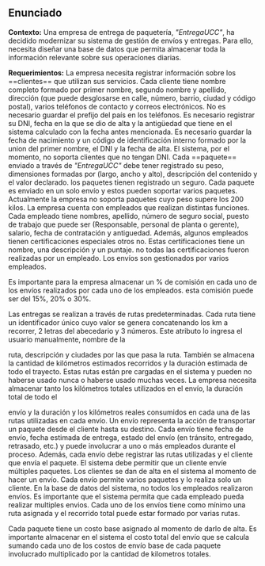 ## Enunciado
**Contexto:** Una empresa de entrega de paquetería, *"EntregaUCC"*, ha decidido modernizar su sistema de gestión de envíos y entregas. Para ello, necesita diseñar una base de datos que permita almacenar toda la información relevante sobre sus operaciones diarias.

**Requerimientos:** La empresa necesita registrar información sobre los ==clientes== que utilizan sus servicios. Cada cliente tiene nombre completo formado por primer nombre, segundo nombre y apellido, dirección (que puede desglosarse en calle, número, barrio, ciudad y código postal), varios teléfonos de contacto y correos electrónicos. No es necesario guardar el prefijo del país en los teléfonos. Es necesario registrar su DNI, fecha en la que se dio de alta y la antigüedad que tiene en el sistema calculado con la fecha antes mencionada. Es necesario guardar la fecha de nacimiento y un código de identificación interno formado por la union del primer nombre, el DNI y la fecha de alta. El sistema, por el momento, no soporta clientes que no tengan DNI.
Cada ==paquete== enviado a través de *"EntregaUCC"* debe tener registrado su peso, dimensiones formadas por (largo, ancho y alto), descripción del contenido y el valor declarado. los paquetes tienen registrado un seguro. Cada paquete es enviado en un solo envío y estos pueden soportar varios paquetes. Actualmente la empresa no soporta paquetes cuyo peso supere los 200 kilos. La empresa cuenta con empleados que realizan distintas funciones. Cada empleado tiene nombres, apellido, número de seguro social, puesto de trabajo que puede ser (Responsable, personal de planta o gerente), salario, fecha de contratación y antiguedad. Además, algunos empleados tienen certificaciones especiales otros no. Estas certificaciones tiene un nombre, una descripción y un puntaje. no todas las certificaciones fueron realizadas por un empleado. Los envíos son gestionados por varios empleados.

  

Es importante para la empresa almacenar un % de comisión en cada uno de los envíos realizados por cada uno de los empleados. esta comisión puede ser del 15%, 20% ο 30%.

  

Las entregas se realizan a través de rutas predeterminadas. Cada ruta tiene un identificador único cuyo valor se genera concatenando los km a recorrer, 2 letras del abecedario y 3 números. Este atributo lo ingresa el usuario manualmente, nombre de la

  

ruta, descripción y ciudades por las que pasa la ruta. También se almacena la cantidad de kilómetros estimados recorridos y la duración estimada de todo el trayecto. Estas rutas están pre cargadas en el sistema y pueden no haberse usado nunca o haberse usado muchas veces. La empresa necesita almacenar tanto los kilómetros totales utilizados en el envío, la duración total de todo el

  

envío y la duración y los kilómetros reales consumidos en cada una de las rutas utilizadas en cada envío. Un envío representa la acción de transportar un paquete desde el cliente hasta su destino. Cada envío tiene fecha de envío, fecha estimada de entrega, estado del envío (en tránsito, entregado, retrasado, etc.) y puede involucrar a uno o más empleados durante el proceso. Además, cada envío debe registrar las rutas utilizadas y el cliente que envía el paquete. El sistema debe permitir que un cliente envíe múltiples paquetes. Los clientes se dan de alta en el sistema al momento de hacer un envío. Cada envío permite varios paquetes y lo realiza solo un cliente. En la base de datos del sistema, no todos los empleados realizaron envíos. Es importante que el sistema permita que cada empleado pueda realizar multiples envios. Cada uno de los envíos tiene como mínimo una ruta asignada y el recorrido total puede estar formado por varias rutas.

  

Cada paquete tiene un costo base asignado al momento de darlo de alta. Es importante almacenar en el sistema el costo total del envío que se calcula sumando cada uno de los costos de envío base de cada paquete involucrado multiplicado por la cantidad de kilometros totales.